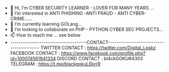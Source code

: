 - 👋 Hi, I’m CYBER SECURITY LEARNER - LOVER FOR MANY YEARS ...
- 👀 I’m interested in ANTI PHISHING -ANTI FRAUD - ANTI CYBER-CRIME......
- 🌱 I’m currently learning GOLang...
- 💞️ I’m looking to collaborate on PHP - PYTHON CYBER SEC PROJECTS...
- 📫 How to reach me ... see below
- -------------------------------------CONTACT-----------------------------------------
TWITTER CONTACT : https://twitter.com/Digital_Leakz
FACEBOOK CONTACT : https://www.facebook.com/profile.php?id=100074561941334
DISCORD CONTACT : bl4ckGOKU#4303
TELEGRAM : https://t.me/blackgokuLEkrrR
